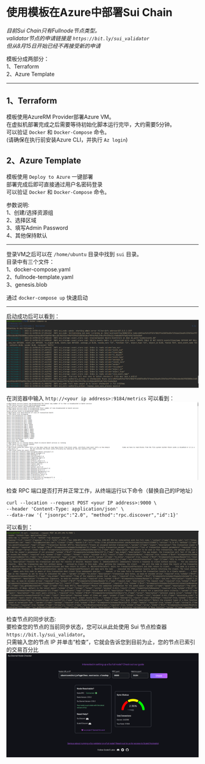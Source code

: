 # 使用模板在Azure中部署Sui Chain

*目前Sui Chain只有Fullnode节点类型。<br> validator节点的申请链接是 `https://bit.ly/sui_validator` <br> 但从8月15日开始已经不再接受新的申请*

模板分成两部分：<br>1、Terraform<br>2、Azure Template<br>

---


## 1、Terraform 

模板使用AzureRM Provider部署Azure VM。 <br>在虚拟机部署完成之后需要等待初始化脚本运行完毕，大约需要5分钟。 <br>可以验证 `Docker` 和 `Docker-Compose` 命令。 <br> (请确保在执行前安装Azure CLI，并执行 `Az login`) <br>

## 2、Azure Template

模板使用 `Deploy to Azure` 一键部署 <br>部署完成后即可直接通过用户名密码登录 <br>可以验证 `Docker` 和 `Docker-Compose` 命令。 <br>  

参数说明: <br>1、创建/选择资源组 <br>2、选择区域 <br>3、填写Admin Password <br>4、其他保持默认 <br>

---

登录VM之后可以在 `/home/ubuntu` 目录中找到 `sui` 目录。 <br>目录中有三个文件：<br>1、docker-compose.yaml <br>2、fullnode-template.yaml <br>3、genesis.blob <br>

通过 `docker-compose up` 快速启动 <br>

---

启动成功后可以看到：
![start](ARM/pictures/start.png)

在浏览器中输入 `http://<your ip address>:9184/metrics` 可以看到：
![metrics](ARM/pictures/metrics.png)

检查 RPC 端口是否打开并正常工作，从终端运行以下命令（替换自己的IP地址）
~~~ shell
curl --location --request POST <your IP address>:9000 \
--header 'Content-Type: application/json' \
--data-raw '{ "jsonrpc":"2.0", "method":"rpc.discover","id":1}'
~~~

可以看到：
![rpc](ARM/pictures/rpc.png)

检查节点的同步状态: <br>要检查您的节点的当前同步状态，您可以从此处使用 Sui 节点检查器 `https://bit.ly/sui_validator`。<br>只需输入您的节点 IP 并单击“检查”，它就会告诉您到目前为止，您的节点已索引的交易百分比
![check](ARM/pictures/check.png)